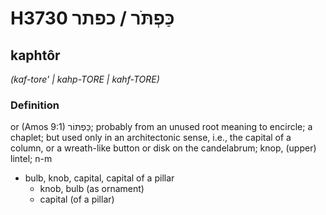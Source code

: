 # H3730 כַּפְתֹּר / כפתר

## kaphtôr

_(kaf-tore' | kahp-TORE | kahf-TORE)_

### Definition

or (Amos 9:1) כַּפְתּוֹר; probably from an unused root meaning to encircle; a chaplet; but used only in an architectonic sense, i.e., the capital of a column, or a wreath-like button or disk on the candelabrum; knop, (upper) lintel; n-m

- bulb, knob, capital, capital of a pillar
  - knob, bulb (as ornament)
  - capital (of a pillar)
